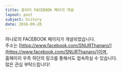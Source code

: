 ```yaml
---
title: 동아리 FACEBOOK 페이지 개설
layout: post
subject: history
date: 2016-09-20
---
```

하나로의 FACEBOOK 페이지가 개설되었습니다. <br/>
주소는 [https://www.facebook.com/SNURThanaro/](https://www.facebook.com/SNURThanaro/)이며, <br/>
홈페이지 우측 하단의 링크를 통해서도 접속하실 수 있습니다.<br/>
많은 관심 부탁드립니다!

